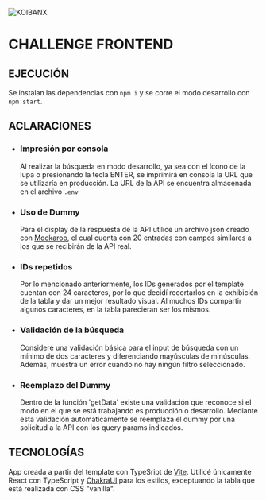 ![KOIBANX](https://static.wixstatic.com/media/8974d4_1a120064e09245c09fec8d379f4e3b3c~mv2.png/v1/fill/w_360,h_70,al_c,q_85,usm_0.66_1.00_0.01/Productos_KOIBANX-05.webp)

# CHALLENGE FRONTEND

## EJECUCI&Oacute;N

Se instalan las dependencias con `npm i` y se corre el modo desarrollo con `npm start`.

## ACLARACIONES

- ### Impresi&oacute;n por consola

  Al realizar la b&uacute;squeda en modo desarrollo, ya sea con el &iacute;cono de la lupa o presionando la tecla ENTER, se imprimir&aacute; en consola la URL que se utilizar&iacute;a en producci&oacute;n. La URL de la API se encuentra almacenada en el archivo `.env`

- ### Uso de Dummy

  Para el display de la respuesta de la API utilice un archivo json creado con [Mockaroo](https://www.mockaroo.com/), el cual cuenta con 20 entradas con campos similares a los que se recibir&aacute;n de la API real.

- ### IDs repetidos

  Por lo mencionado anteriormente, los IDs generados por el template cuentan con 24 caracteres, por lo que decid&iacute; recortarlos en la exhibici&oacute;n de la tabla y dar un mejor resultado visual. Al muchos IDs compartir algunos caracteres, en la tabla parecieran ser los mismos.

- ### Validaci&oacute;n de la b&uacute;squeda

  Consider&eacute; una validaci&oacute;n b&aacute;sica para el input de b&uacute;squeda con un m&iacute;nimo de dos caracteres y diferenciando may&uacute;sculas de min&uacute;sculas. Adem&aacute;s, muestra un error cuando no hay ning&uacute;n filtro seleccionado.

- ### Reemplazo del Dummy

  Dentro de la funci&oacute;n 'getData' existe una validaci&oacute;n que reconoce si el modo en el que se est&aacute; trabajando es producci&oacute;n o desarrollo. Mediante esta validaci&oacute;n autom&aacute;ticamente se reemplaza el dummy por una solicitud a la API con los query params indicados.

## TECNOLOG&Iacute;AS

App creada a partir del template con TypeSript de [Vite](https://vitejs.dev/).
Utilic&eacute; &uacute;nicamente React con TypeScript y [ChakraUI](https://chakra-ui.com/) para los estilos, exceptuando la tabla que est&aacute; realizada con CSS "vanilla".
